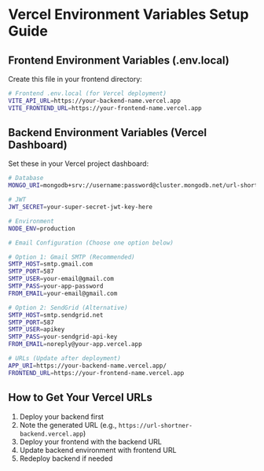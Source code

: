 # Vercel Environment Variables Setup Guide

## Frontend Environment Variables (.env.local)
Create this file in your frontend directory:

```bash
# Frontend .env.local (for Vercel deployment)
VITE_API_URL=https://your-backend-name.vercel.app
VITE_FRONTEND_URL=https://your-frontend-name.vercel.app
```

## Backend Environment Variables (Vercel Dashboard)
Set these in your Vercel project dashboard:

```bash
# Database
MONGO_URI=mongodb+srv://username:password@cluster.mongodb.net/url-shortner

# JWT
JWT_SECRET=your-super-secret-jwt-key-here

# Environment
NODE_ENV=production

# Email Configuration (Choose one option below)

# Option 1: Gmail SMTP (Recommended)
SMTP_HOST=smtp.gmail.com
SMTP_PORT=587
SMTP_USER=your-email@gmail.com
SMTP_PASS=your-app-password
FROM_EMAIL=your-email@gmail.com

# Option 2: SendGrid (Alternative)
SMTP_HOST=smtp.sendgrid.net
SMTP_PORT=587
SMTP_USER=apikey
SMTP_PASS=your-sendgrid-api-key
FROM_EMAIL=noreply@your-app.vercel.app

# URLs (Update after deployment)
APP_URI=https://your-backend-name.vercel.app/
FRONTEND_URL=https://your-frontend-name.vercel.app
```

## How to Get Your Vercel URLs

1. Deploy your backend first
2. Note the generated URL (e.g., `https://url-shortner-backend.vercel.app`)
3. Deploy your frontend with the backend URL
4. Update backend environment with frontend URL
5. Redeploy backend if needed
